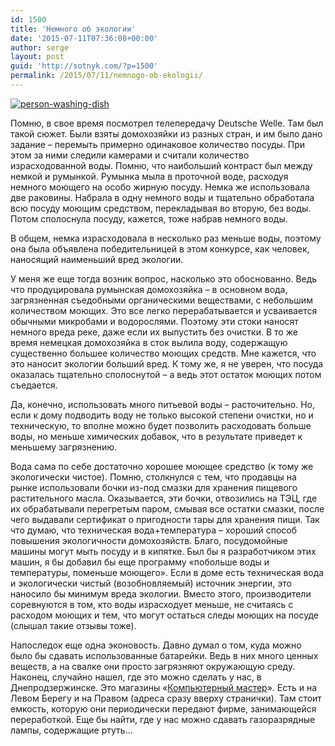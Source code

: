 ```yaml
---
id: 1500
title: 'Немного об экологии'
date: '2015-07-11T07:36:08+00:00'
author: serge
layout: post
guid: 'http://sotnyk.com/?p=1500'
permalink: /2015/07/11/nemnogo-ob-ekologii/
---
```


[![person-washing-dish](https://sotnyk.github.io/wp-content/uploads/2015/07/person-washing-dish-300x233.jpg)](https://sotnyk.github.io/wp-content/uploads/2015/07/person-washing-dish.jpg)

Помню, в свое время посмотрел телепередачу Deutsche Welle. Там был такой сюжет. Были взяты домохозяйки из разных стран, и им было дано задание – перемыть примерно одинаковое количество посуды. При этом за ними следили камерами и считали количество израсходованной воды. Помню, что наибольший контраст был между немкой и румынкой. Румынка мыла в проточной воде, расходуя немного моющего на особо жирную посуду. Немка же использовала две раковины. Набрала в одну немного воды и тщательно обработала всю посуду моющим средством, перекладывая во вторую, без воды. Потом сполоснула посуду, кажется, тоже набрав немного воды.

В общем, немка израсходовала в несколько раз меньше воды, поэтому она была объявлена победительницей в этом конкурсе, как человек, наносящий наименьший вред экологии.

У меня же еще тогда возник вопрос, насколько это обоснованно. Ведь что продуцировала румынская домохозяйка – в основном вода, загрязненная съедобными органическими веществами, с небольшим количеством моющих. Это все легко перерабатывается и усваивается обычными микробами и водорослями. Поэтому эти стоки наносят немного вреда реке, даже если их выпустить без очистки. В то же время немецкая домохозяйка в сток вылила воду, содержащую существенно большее количество моющих средств. Мне кажется, что это наносит экологии больший вред. К тому же, я не уверен, что посуда оказалась тщательно сполоснутой – а ведь этот остаток моющих потом съедается.

Да, конечно, использовать много питьевой воды – расточительно. Но, если к дому подводить воду не только высокой степени очистки, но и техническую, то вполне можно будет позволить расходовать больше воды, но меньше химических добавок, что в результате приведет к меньшему загрязнению.

Вода сама по себе достаточно хорошее моющее средство (к тому же экологически чистое). Помню, столкнулся с тем, что продавцы на рынке использовали бочки из-под смазки для хранения пищевого растительного масла. Оказывается, эти бочки, отвозились на ТЭЦ, где их обрабатывали перегретым паром, смывая все остатки смазки, после чего выдавали сертификат о пригодности тары для хранения пищи. Так что думаю, что техническая вода+температура – хороший способ повышения экологичности домохозяйств. Благо, посудомойные машины могут мыть посуду и в кипятке. Был бы я разработчиком этих машин, я бы добавил бы еще программу «побольше воды и температуры, поменьше моющего». Если в доме есть техническая вода и экологически чистый (возобновляемый) источник энергии, это наносило бы минимум вреда экологии. Вместо этого, производители соревнуются в том, кто воды израсходует меньше, не считаясь с расходом моющих и тем, что могут остаться следы моющих на посуде (слышал такие отзывы тоже).

Напоследок еще одна эконовость. Давно думал о том, куда можно было бы сдавать использованные батарейки. Ведь в них много ценных веществ, а на свалке они просто загрязняют окружающую среду. Наконец, случайно нашел, где это можно сделать у нас, в Днепродзержинске. Это магазины «[Компьютерный мастер](http://ikm.com.ua/)». Есть и на Левом Берегу и на Правом (адреса сразу вверху странички). Там стоит емкость, которую они периодически передают фирме, занимающейся переработкой. Еще бы найти, где у нас можно сдавать газоразрядные лампы, содержащие ртуть…